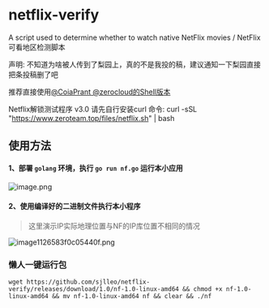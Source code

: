 # netflix-verify
A script used to determine whether to watch native NetFlix movies / NetFlix可看地区检测脚本

声明: 不知道为啥被人传到了梨园上，真的不是我投的稿，建议通知一下梨园直接把条投稿删了吧

推荐直接使用[@CoiaPrant @zerocloud的Shell版本](https://t.me/freeresource/2744)

Netflix解锁测试程序 v3.0
请先自行安装curl
命令: curl -sSL "https://www.zeroteam.top/files/netflix.sh" | bash

## 使用方法
#### 1、部署 `golang` 环境，执行 `go run nf.go` 运行本小应用

![image.png](https://img.leo.moe/images/2021/02/23/image.png)

#### 2、使用编译好的二进制文件执行本小程序

> 这里演示IP实际地理位置与NF的IP库位置不相同的情况

![image1126583f0c05440f.png](https://img.leo.moe/images/2021/02/23/image1126583f0c05440f.png)

### 懒人一键运行包

`wget https://github.com/sjlleo/netflix-verify/releases/download/1.0/nf-1.0-linux-amd64 && chmod +x nf-1.0-linux-amd64 && mv nf-1.0-linux-amd64 nf && clear && ./nf`
